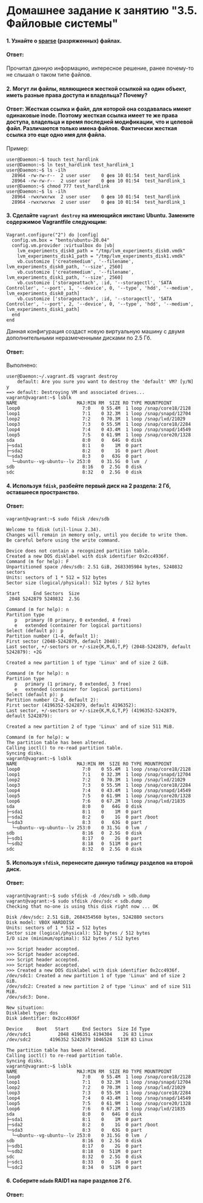 # Домашнее задание к занятию "3.5. Файловые системы"

#### 1. Узнайте о [sparse](https://ru.wikipedia.org/wiki/%D0%A0%D0%B0%D0%B7%D1%80%D0%B5%D0%B6%D1%91%D0%BD%D0%BD%D1%8B%D0%B9_%D1%84%D0%B0%D0%B9%D0%BB) (разряженных) файлах.
#### Ответ: 
Прочитал данную информацию, интересное решение, ранее почему-то не слышал о таком типе файлов.
#### 2. Могут ли файлы, являющиеся жесткой ссылкой на один объект, иметь разные права доступа и владельца? Почему?
#### Ответ: Жесткая ссылка и файл, для которой она создавалась имеют одинаковые inode. Поэтому жесткая ссылка имеет те же права доступа, владельца и время последней модификации, что и целевой файл. Различаются только имена файлов. Фактически жесткая ссылка это еще одно имя для файла.
Пример:
```
user@Daemon:~$ touch test_hardlink
user@Daemon:~$ ln test_hardlink test_hardlink_1
user@Daemon:~$ ls -ilh
  28964 -rw-rw-r--  2 user user    0 фев 10 01:54  test_hardlink
  28964 -rw-rw-r--  2 user user    0 фев 10 01:54  test_hardlink_1
user@Daemon:~$ chmod 777 test_hardlink
user@Daemon:~$ ls -ilh
  28964 -rwxrwxrwx  2 user user    0 фев 10 01:54  test_hardlink
  28964 -rwxrwxrwx  2 user user    0 фев 10 01:54  test_hardlink_1
```
#### 3. Сделайте `vagrant destroy` на имеющийся инстанс Ubuntu. Замените содержимое Vagrantfile следующим:
    Vagrant.configure("2") do |config|
      config.vm.box = "bento/ubuntu-20.04"
      config.vm.provider :virtualbox do |vb|
        lvm_experiments_disk0_path = "/tmp/lvm_experiments_disk0.vmdk"
        lvm_experiments_disk1_path = "/tmp/lvm_experiments_disk1.vmdk"
        vb.customize ['createmedium', '--filename', lvm_experiments_disk0_path, '--size', 2560]
        vb.customize ['createmedium', '--filename', lvm_experiments_disk1_path, '--size', 2560]
        vb.customize ['storageattach', :id, '--storagectl', 'SATA Controller', '--port', 1, '--device', 0, '--type', 'hdd', '--medium', lvm_experiments_disk0_path]
        vb.customize ['storageattach', :id, '--storagectl', 'SATA Controller', '--port', 2, '--device', 0, '--type', 'hdd', '--medium', lvm_experiments_disk1_path]
      end
    end
Данная конфигурация создаст новую виртуальную машину с двумя дополнительными неразмеченными дисками по 2.5 Гб.
#### Ответ: 
Выполнено:
```
user@Daemon:~/.vagrant.d$ vagrant destroy
    default: Are you sure you want to destroy the 'default' VM? [y/N] y
==> default: Destroying VM and associated drives...
vagrant@vagrant:~$ lsblk
NAME                      MAJ:MIN RM  SIZE RO TYPE MOUNTPOINT
loop0                       7:0    0 55.4M  1 loop /snap/core18/2128
loop1                       7:1    0 32.3M  1 loop /snap/snapd/12704
loop2                       7:2    0 70.3M  1 loop /snap/lxd/21029
loop3                       7:3    0 55.5M  1 loop /snap/core18/2284
loop4                       7:4    0 43.4M  1 loop /snap/snapd/14549
loop5                       7:5    0 61.9M  1 loop /snap/core20/1328
sda                         8:0    0   64G  0 disk 
├─sda1                      8:1    0    1M  0 part 
├─sda2                      8:2    0    1G  0 part /boot
└─sda3                      8:3    0   63G  0 part 
  └─ubuntu--vg-ubuntu--lv 253:0    0 31.5G  0 lvm  /
sdb                         8:16   0  2.5G  0 disk 
sdc                         8:32   0  2.5G  0 disk 
```
#### 4. Используя `fdisk`, разбейте первый диск на 2 раздела: 2 Гб, оставшееся пространство.
#### Ответ:
```
vagrant@vagrant:~$ sudo fdisk /dev/sdb

Welcome to fdisk (util-linux 2.34).
Changes will remain in memory only, until you decide to write them.
Be careful before using the write command.

Device does not contain a recognized partition table.
Created a new DOS disklabel with disk identifier 0x2cc4936f.
Command (m for help): F
Unpartitioned space /dev/sdb: 2.51 GiB, 2683305984 bytes, 5240832 sectors
Units: sectors of 1 * 512 = 512 bytes
Sector size (logical/physical): 512 bytes / 512 bytes

Start     End Sectors  Size
 2048 5242879 5240832  2.5G

Command (m for help): n
Partition type
   p   primary (0 primary, 0 extended, 4 free)
   e   extended (container for logical partitions)
Select (default p): p
Partition number (1-4, default 1): 
First sector (2048-5242879, default 2048): 
Last sector, +/-sectors or +/-size{K,M,G,T,P} (2048-5242879, default 5242879): +2G

Created a new partition 1 of type 'Linux' and of size 2 GiB.

Command (m for help): n
Partition type
   p   primary (1 primary, 0 extended, 3 free)
   e   extended (container for logical partitions)
Select (default p): p
Partition number (2-4, default 2): 
First sector (4196352-5242879, default 4196352): 
Last sector, +/-sectors or +/-size{K,M,G,T,P} (4196352-5242879, default 5242879): 

Created a new partition 2 of type 'Linux' and of size 511 MiB.

Command (m for help): w
The partition table has been altered.
Calling ioctl() to re-read partition table.
Syncing disks.
vagrant@vagrant:~$ lsblk
NAME                      MAJ:MIN RM  SIZE RO TYPE MOUNTPOINT
loop0                       7:0    0 55.4M  1 loop /snap/core18/2128
loop1                       7:1    0 32.3M  1 loop /snap/snapd/12704
loop2                       7:2    0 70.3M  1 loop /snap/lxd/21029
loop3                       7:3    0 55.5M  1 loop /snap/core18/2284
loop4                       7:4    0 43.4M  1 loop /snap/snapd/14549
loop5                       7:5    0 61.9M  1 loop /snap/core20/1328
loop6                       7:6    0 67.2M  1 loop /snap/lxd/21835
sda                         8:0    0   64G  0 disk 
├─sda1                      8:1    0    1M  0 part 
├─sda2                      8:2    0    1G  0 part /boot
└─sda3                      8:3    0   63G  0 part 
  └─ubuntu--vg-ubuntu--lv 253:0    0 31.5G  0 lvm  /
sdb                         8:16   0  2.5G  0 disk 
├─sdb1                      8:17   0    2G  0 part 
└─sdb2                      8:18   0  511M  0 part 
sdc                         8:32   0  2.5G  0 disk 
```
#### 5. Используя `sfdisk`, перенесите данную таблицу разделов на второй диск.
#### Ответ:
```
vagrant@vagrant:~$ sudo sfdisk -d /dev/sdb > sdb.dump
vagrant@vagrant:~$ sudo sfdisk /dev/sdc < sdb.dump
Checking that no-one is using this disk right now ... OK

Disk /dev/sdc: 2.51 GiB, 2684354560 bytes, 5242880 sectors
Disk model: VBOX HARDDISK   
Units: sectors of 1 * 512 = 512 bytes
Sector size (logical/physical): 512 bytes / 512 bytes
I/O size (minimum/optimal): 512 bytes / 512 bytes

>>> Script header accepted.
>>> Script header accepted.
>>> Script header accepted.
>>> Script header accepted.
>>> Created a new DOS disklabel with disk identifier 0x2cc4936f.
/dev/sdc1: Created a new partition 1 of type 'Linux' and of size 2 GiB.
/dev/sdc2: Created a new partition 2 of type 'Linux' and of size 511 MiB.
/dev/sdc3: Done.

New situation:
Disklabel type: dos
Disk identifier: 0x2cc4936f

Device     Boot   Start     End Sectors  Size Id Type
/dev/sdc1          2048 4196351 4194304    2G 83 Linux
/dev/sdc2       4196352 5242879 1046528  511M 83 Linux

The partition table has been altered.
Calling ioctl() to re-read partition table.
Syncing disks.
vagrant@vagrant:~$ lsblk
NAME                      MAJ:MIN RM  SIZE RO TYPE MOUNTPOINT
loop0                       7:0    0 55.4M  1 loop /snap/core18/2128
loop1                       7:1    0 32.3M  1 loop /snap/snapd/12704
loop2                       7:2    0 70.3M  1 loop /snap/lxd/21029
loop3                       7:3    0 55.5M  1 loop /snap/core18/2284
loop4                       7:4    0 43.4M  1 loop /snap/snapd/14549
loop5                       7:5    0 61.9M  1 loop /snap/core20/1328
loop6                       7:6    0 67.2M  1 loop /snap/lxd/21835
sda                         8:0    0   64G  0 disk 
├─sda1                      8:1    0    1M  0 part 
├─sda2                      8:2    0    1G  0 part /boot
└─sda3                      8:3    0   63G  0 part 
  └─ubuntu--vg-ubuntu--lv 253:0    0 31.5G  0 lvm  /
sdb                         8:16   0  2.5G  0 disk 
├─sdb1                      8:17   0    2G  0 part 
└─sdb2                      8:18   0  511M  0 part 
sdc                         8:32   0  2.5G  0 disk 
├─sdc1                      8:33   0    2G  0 part 
└─sdc2                      8:34   0  511M  0 part 
```
#### 6. Соберите `mdadm` RAID1 на паре разделов 2 Гб.
#### Ответ:





